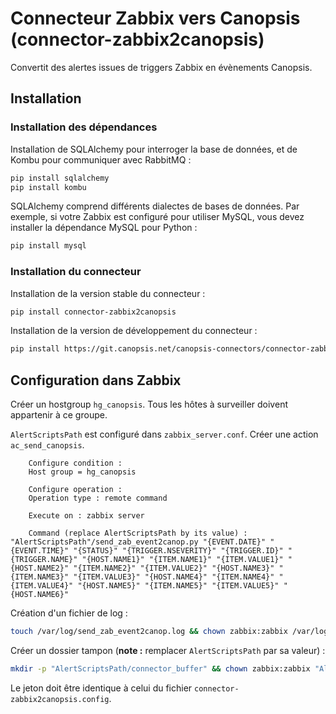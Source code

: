# Connecteur Zabbix vers Canopsis (connector-zabbix2canopsis)

Convertit des alertes issues de triggers Zabbix en évènements Canopsis.

## Installation

### Installation des dépendances

Installation de SQLAlchemy pour interroger la base de données, et de Kombu pour communiquer avec RabbitMQ :

```sh
pip install sqlalchemy
pip install kombu
```

SQLAlchemy comprend différents dialectes de bases de données. Par exemple, si votre Zabbix est configuré pour utiliser MySQL, vous devez installer la dépendance MySQL pour Python :

```sh
pip install mysql
```

### Installation du connecteur

Installation de la version stable du connecteur :

```sh
pip install connector-zabbix2canopsis
```

Installation de la version de développement du connecteur :

```sh
pip install https://git.canopsis.net/canopsis-connectors/connector-zabbix2canopsis
```

## Configuration dans Zabbix

Créer un hostgroup `hg_canopsis`. Tous les hôtes à surveiller doivent appartenir à ce groupe.

`AlertScriptsPath` est configuré dans `zabbix_server.conf`. Créer une action `ac_send_canopsis`.


```
    Configure condition :
    Host group = hg_canopsis

    Configure operation :
    Operation type : remote command

    Execute on : zabbix server

    Command (replace AlertScriptsPath by its value) : "AlertScriptsPath"/send_zab_event2canop.py "{EVENT.DATE}" "{EVENT.TIME}" "{STATUS}" "{TRIGGER.NSEVERITY}" "{TRIGGER.ID}" "{TRIGGER.NAME}" "{HOST.NAME1}" "{ITEM.NAME1}" "{ITEM.VALUE1}" "{HOST.NAME2}" "{ITEM.NAME2}" "{ITEM.VALUE2}" "{HOST.NAME3}" "{ITEM.NAME3}" "{ITEM.VALUE3}" "{HOST.NAME4}" "{ITEM.NAME4}" "{ITEM.VALUE4}" "{HOST.NAME5}" "{ITEM.NAME5}" "{ITEM.VALUE5}" "{HOST.NAME6}"
```

Création d'un fichier de log :

```sh
touch /var/log/send_zab_event2canop.log && chown zabbix:zabbix /var/log/send_zab_event2canop.log
```

Créer un dossier tampon (**note :** remplacer `AlertScriptsPath` par sa valeur) :

```sh
mkdir -p "AlertScriptsPath/connector_buffer" && chown zabbix:zabbix "AlertScriptsPath/connector_buffer"
```

Le jeton doit être identique à celui du fichier `connector-zabbix2canopsis.config`.
